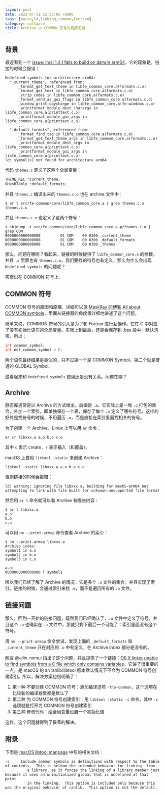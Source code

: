 ```yaml
---
layout: post
date: 2022-07-11 22:53:00 +0800
tags: [macos,ld,linking,common,fortran]
category: software
title: Archive 中 COMMON 符号的链接问题
---
```


## 背景

最近看到一个 [issue: irssi 1.4.1 fails to build on darwin arm64](https://github.com/NixOS/nixpkgs/issues/180308)，它的现象是，链接的时候会报错：

```
Undefined symbols for architecture arm64:
  "_current_theme", referenced from:
      _format_get_text_theme in libfe_common_core.a(formats.c.o)
      _format_get_text in libfe_common_core.a(formats.c.o)
      _strip_codes in libfe_common_core.a(formats.c.o)
      _format_send_as_gui_flags in libfe_common_core.a(formats.c.o)
      _window_print_daychange in libfe_common_core.a(fe-windows.c.o)
      _printformat_module_dest_charargs in libfe_common_core.a(printtext.c.o)
      _printformat_module_gui_args in libfe_common_core.a(printtext.c.o)
      ...
  "_default_formats", referenced from:
      _format_find_tag in libfe_common_core.a(formats.c.o)
      _format_get_text_theme_args in libfe_common_core.a(formats.c.o)
      _printformat_module_dest_args in libfe_common_core.a(printtext.c.o)
      _printformat_module_gui_args in libfe_common_core.a(printtext.c.o)
ld: symbol(s) not found for architecture arm64
```

代码 `themes.c` 定义了这两个全局变量：

```cpp
THEME_REC *current_theme;
GHashTable *default_formats;
```

并且 `themes.c` 编译出来的 `themes.c.o` 也在 archive 文件中：

```shell
$ ar t src/fe-common/core/libfe_common_core.a | grep themes.c.o
themes.c.o
```

并且 `themes.c.o` 也定义了这两个符号：

```shell
$ objdump -t src/fe-common/core/libfe_common_core.a.p/themes.c.o | grep COM
0000000000000008         01 COM    00 0300 _current_theme
0000000000000008         01 COM    00 0300 _default_formats
0000000000000008         01 COM    00 0300 _themes
```

那么，问题在哪呢？看起来，链接的时候提供了 `libfe_common_core.a` 的参数，并且 `.a` 里面也有 `themes.c.o`，我们要找的符号也有定义，那么为什么会出现 `Undefined symbols` 的问题呢？

答案出在 COMMON 符号上。

## COMMON 符号

COMMON 符号的原因和原理，详细可以见 [MaskRay 的博客 All about COMMON symbols](https://maskray.me/blog/2022-02-06-all-about-common-symbols)，里面从链接器的角度很详细地讲述了这个问题。

简单来说，COMMON 符号的引入是为了和 Fortran 进行互操作。它在 C 中对应了没有初始化语句的全局变量。实际上到最后，还是会保存到 .bss 段中，默认清零。所以：

```cpp
int common_symbol;
int not_common_symbol = 0;
```

两个语句最终结果是类似的，只不过第一个是 COMMON Symbol，第二个就是普通的 GLOBAL Symbol。

这看起来和 `Undefined symbols` 错误还是没有关系。问题在哪？

## Archive

静态库通常是以 Archive 的方式给出，后缀是 `.a`。它实际上是一堆 `.o` 打包的集合，外加一个索引，即单独保存一个表，保存了每个 `.o` 定义了哪些符号。这样的好处是找符号的时候，不用遍历 `.o`，而是直接在索引里面找相关的符号。

为了创建一个 Archive，Linux 上可以用 `ar` 命令：

```shell
ar cr libxxx.a a.o b.o c.o
```

其中 `c` 表示 create，`r` 表示插入（和覆盖）。

macOS 上要用 `libtool -static` 来创建 Archive：

```shell
libtool -static libxxx.a a.o b.o c.o
```

否则链接的时候会报错：

```
ld: warning: ignoring file libxxx.a, building for macOS-arm64 but attempting to link with file built for unknown-unsupported file format
```

然后用 `ar t` 命令就可以看 Archive 有哪些内容：

```shell
$ ar t libxxx.a
a.o
b.o
c.o
```

可以用 `nm --print-armap` 命令查看 Archive 的索引：

```shell
$ nm --print-armap libxxx.a
Archive index:
symbol1 in a.o
symbol2 in b.o
symbol3 in c.o

a.o:
0000000000000000 T symbol1
```

所以我们已经了解了 Archive 的情况：它是多个 `.o` 文件的集合，并且实现了索引。链接的时候，会通过索引来找 `.o`，而不是遍历所有的 `.o` 文件。

## 链接问题

那么，回到一开始的链接问题，既然我们已经确认了，`.o` 文件中定义了符号，并且这个 `.o` 也确实在 `.a` 文件中，那就只剩下最后一个可能了：索引里面没有这个符号。

用 `nm --print-armap` 命令尝试，发现上面的 `_default_formats` 和 `_current_theme` 只在对应的 `.o` 中有定义，在 Archive index 部分是没有的。

网友 @ailin-nemui 指出了这个问题，并且提供了一个链接：[OS X linker unable to find symbols from a C file which only contains variables](https://stackoverflow.com/questions/19398742/os-x-linker-unable-to-find-symbols-from-a-c-file-which-only-contains-variables/26581710#26581710)。它讲了很重要的一点，是 macOS 的 ar/ranlib/libtool 版本默认情况下不会为 COMMON 符号创建索引。所以，解决方案也很明确了：

1. 第一种 不要创建 COMMON 符号：添加编译选项 `-fno-common`，这个选项在比较新的编译器里都是默认了
2. 第二种 为 COMMON 符号创建索引：用 `libtool -static -c` 命令，其中 `-c` 选项就是打开为 COMMON 符号创建索引
3. 第三种 修改代码：给全局变量设置一个初始化值

这样，这个问题就得到了妥善的解决。

## 附录

下面是 [macOS libtool manpage](https://www.unix.com/man-page/osx/1/LIBTOOL/) 中写的相关文档：

```
-c     Include common symbols as definitions with respect to the table of contents.  This is seldom the intended behavior for linking  from
	      a library, as it forces the linking of a library member just because it uses an uninitialized global that is undefined at that point
	      in the linking.  This option is included only because this was the original behavior of ranlib.  This option is not the default.
```
